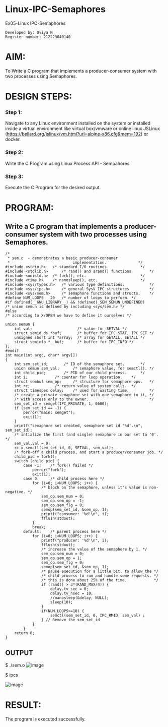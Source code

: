 # Linux-IPC-Semaphores
Ex05-Linux IPC-Semaphores
```
Developed by: Oviya N
Register number: 212223040140
```
# AIM:
To Write a C program that implements a producer-consumer system with two processes using Semaphores.

# DESIGN STEPS:

### Step 1:

Navigate to any Linux environment installed on the system or installed inside a virtual environment like virtual box/vmware or online linux JSLinux (https://bellard.org/jslinux/vm.html?url=alpine-x86.cfg&mem=192) or docker.

### Step 2:

Write the C Program using Linux Process API - Sempahores

### Step 3:

Execute the C Program for the desired output. 

# PROGRAM:

## Write a C program that implements a producer-consumer system with two processes using Semaphores.

```
/*
 * sem.c  - demonstrates a basic producer-consumer
 *                            implementation.              */
#include <stdio.h>	 /* standard I/O routines.              */
#include <stdlib.h>      /* rand() and srand() functions        */
#include <unistd.h>	 /* fork(), etc.                        */
#include <time.h>	 /* nanosleep(), etc.                   */
#include <sys/types.h>   /* various type definitions.           */
#include <sys/ipc.h>     /* general SysV IPC structures         */
#include <sys/sem.h>	 /* semaphore functions and structs.    */
#define NUM_LOOPS	20	 /* number of loops to perform. */
#if defined(__GNU_LIBRARY__) && !defined(_SEM_SEMUN_UNDEFINED)
/* union semun is defined by including <sys/sem.h> */
#else
/* according to X/OPEN we have to define it ourselves */

union semun {
    int val;                    /* value for SETVAL */
    struct semid_ds *buf;       /* buffer for IPC_STAT, IPC_SET */
    unsigned short int *array;  /* array for GETALL, SETALL */
    struct seminfo *__buf;      /* buffer for IPC_INFO */
};
#endif
int main(int argc, char* argv[])
{
    int sem_set_id;	      /* ID of the semaphore set.       */
    union semun sem_val;      /* semaphore value, for semctl(). */
    int child_pid;	      /* PID of our child process.      */
    int i;		      /* counter for loop operation.    */
    struct sembuf sem_op;     /* structure for semaphore ops.   */
    int rc;		      /* return value of system calls.  */
    struct timespec delay;    /* used for wasting time.         */
    /* create a private semaphore set with one semaphore in it, */
    /* with access only to the owner.                           */
    sem_set_id = semget(IPC_PRIVATE, 1, 0600);
    if (sem_set_id == -1) {
	    perror("main: semget");
	    exit(1);
    }
    printf("semaphore set created, semaphore set id '%d'.\n", sem_set_id);
    /* intialize the first (and single) semaphore in our set to '0'. */
    sem_val.val = 0;
    rc = semctl(sem_set_id, 0, SETVAL, sem_val);
    /* fork-off a child process, and start a producer/consumer job. */
    child_pid = fork();
    switch (child_pid) {
    	case -1:	/* fork() failed */
    	    perror("fork");
    	    exit(1);
        case 0:		/* child process here */
    	    for (i=0; i<NUM_LOOPS; i++) {
    		    /* block on the semaphore, unless it's value is non-negative. */
    		    sem_op.sem_num = 0;
    		    sem_op.sem_op = -1;
    		    sem_op.sem_flg = 0;
    		    semop(sem_set_id, &sem_op, 1);
    		    printf("consumer: '%d'\n", i);
    		    fflush(stdout);
    	    }
    	    break;
    	default:	/* parent process here */
    	    for (i=0; i<NUM_LOOPS; i++) {
        		printf("producer: '%d'\n", i);
        		fflush(stdout);
        		/* increase the value of the semaphore by 1. */
            	sem_op.sem_num = 0;
                sem_op.sem_op = 1;
        		sem_op.sem_flg = 0;
        		semop(sem_set_id, &sem_op, 1);
        		/* pause execution for a little bit, to allow the */
        		/* child process to run and handle some requests. */
        		/* this is done about 25% of the time.            */
        		if (rand() > 3*(RAND_MAX/4)) {
        		    delay.tv_sec = 0;
        	        delay.tv_nsec = 10;
        	   	    //nanosleep(&delay, NULL);
        	        sleep(10); 
        		}
        		if(NUM_LOOPS>=10) {
        	        semctl(sem_set_id, 0, IPC_RMID, sem_val) ;
        		} // Remove the sem_set_id
        	}
        }
    return 0;
}
```

## OUTPUT
$ ./sem.o 
![image](https://github.com/Oviya49/Linux-IPC-Semaphores/assets/153576803/26b35233-6c75-4799-850d-2ac5d370ca72)


$ ipcs

![image](https://github.com/Oviya49/Linux-IPC-Semaphores/assets/153576803/ed13fbf3-cfdc-481c-86d1-e17e84639c64)




# RESULT:
The program is executed successfully.
